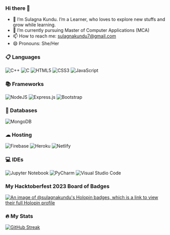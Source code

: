### Hi there 👋
- 🎯 I’m Sulagna Kundu. I’m a Learner, who loves to explore new stuffs and grow while learning.
- 🌱 I’m currently pursuing Master of Computer Applications (MCA)
- 📫 How to reach me: sulagnakundu7@gmail.com
- 😄 Pronouns: She/Her

### 📋 Languages
![C++](https://img.shields.io/badge/c++-%2300599C.svg?style=for-the-badge&logo=c%2B%2B&logoColor=white)
![C](https://img.shields.io/badge/c-%2300599C.svg?style=for-the-badge&logo=c&logoColor=white)
![HTML5](https://img.shields.io/badge/html5-%23E34F26.svg?style=for-the-badge&logo=html5&logoColor=white)
![CSS3](https://img.shields.io/badge/css3-%231572B6.svg?style=for-the-badge&logo=css3&logoColor=white)
![JavaScript](https://img.shields.io/badge/javascript-%23323330.svg?style=for-the-badge&logo=javascript&logoColor=%23F7DF1E)
### 📚 Frameworks
![NodeJS](https://img.shields.io/badge/node.js-6DA55F?style=for-the-badge&logo=node.js&logoColor=white)
![Express.js](https://img.shields.io/badge/express.js-%23404d59.svg?style=for-the-badge&logo=express&logoColor=%2361DAFB)
![Bootstrap](https://img.shields.io/badge/bootstrap-%238511FA.svg?style=for-the-badge&logo=bootstrap&logoColor=white)
### 💾 Databases
![MongoDB](https://img.shields.io/badge/MongoDB-%234ea94b.svg?style=for-the-badge&logo=mongodb&logoColor=white)
### ☁ Hosting
![Firebase](https://img.shields.io/badge/firebase-%23039BE5.svg?style=for-the-badge&logo=firebase)
![Heroku](https://img.shields.io/badge/heroku-%23430098.svg?style=for-the-badge&logo=heroku&logoColor=white)
![Netlify](https://img.shields.io/badge/netlify-%23000000.svg?style=for-the-badge&logo=netlify&logoColor=#00C7B7)
### 💻 IDEs
![Jupyter Notebook](https://img.shields.io/badge/jupyter-%23FA0F00.svg?style=for-the-badge&logo=jupyter&logoColor=white)
![PyCharm](https://img.shields.io/badge/pycharm-143?style=for-the-badge&logo=pycharm&logoColor=black&color=black&labelColor=green)
![Visual Studio Code](https://img.shields.io/badge/Visual%20Studio%20Code-0078d7.svg?style=for-the-badge&logo=visual-studio-code&logoColor=white)

### My Hacktoberfest 2023 Board of Badges
  
[![An image of @sulagnakundu's Holopin badges, which is a link to view their full Holopin profile](https://holopin.me/sulagnakundu)](https://holopin.io/@sulagnakundu)

### :fire: My Stats 
[![GitHub Streak](https://streak-stats.demolab.com/?user=SulagnaKundu&theme=highcontrast)](https://git.io/streak-stats)
